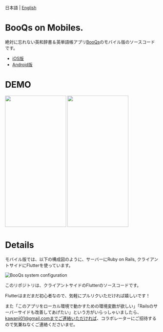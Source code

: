 日本語 | [English](./README-en.md)

# BooQs on Mobiles.

絶対に忘れない英和辞書＆英単語帳アプリ[BooQs](https://www.booqs.net/)のモバイル版のソースコードです。

-  [iOS版](https://apps.apple.com/jp/app/booqs/id1594559036?ign-itsct=apps_box_link&ign-itscg=30200)
-  [Android版](https://play.google.com/store/apps/details?id=com.booqs.booqs_mobile)

# DEMO

<img src="https://user-images.githubusercontent.com/44082240/145131653-4fb3e5dd-70e7-4c5f-b148-8c4382f77451.png" width=200 height=429/> <img src="https://user-images.githubusercontent.com/44082240/145131681-511ba9bf-6e6a-455c-86c1-08b19ce84f59.png" width=200 height=429/> 
                                                                                                               
                                                                                                               
# Details
モバイル版では、以下の構成図のように、サーバーにRuby on Rails, クライアントサイドにFlutterを使っています。

![BooQs system configuration](https://user-images.githubusercontent.com/44082240/145335890-1a0d4255-bb33-4d00-ba5f-d1df3a1b0c37.png)


このリポジトリは、クライアントサイドのFlutterのソースコードです。

Flutterはまだまだ初心者なので、気軽にプルリクいただければ嬉しいです！

また「このアプリをローカル環境で動かすための環境変数が欲しい」「Railsのサーバーサイドも改善してあげたい」という方がいらっしゃいましたら、kawanji01@gmail.comまでご連絡いただければ、コラボレーターにご招待するので気兼ねなくご連絡くださいませ。
